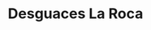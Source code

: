 ---
title: "Desguaces La Roca"
url: /santa-coloma-de-gramenet/desguaces-la-roca/
shop: Allgemein
---